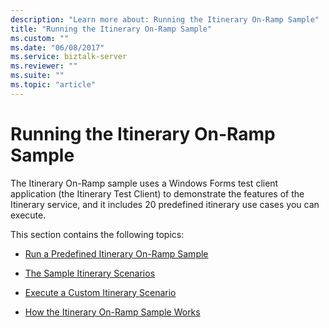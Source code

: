 ```yaml
---
description: "Learn more about: Running the Itinerary On-Ramp Sample"
title: "Running the Itinerary On-Ramp Sample"
ms.custom: ""
ms.date: "06/08/2017"
ms.service: biztalk-server
ms.reviewer: ""
ms.suite: ""
ms.topic: "article"
---
```

# Running the Itinerary On-Ramp Sample
The Itinerary On-Ramp sample uses a Windows Forms test client application (the Itinerary Test Client) to demonstrate the features of the Itinerary service, and it includes 20 predefined itinerary use cases you can execute.  
  
 This section contains the following topics:  
  
-   [Run a Predefined Itinerary On-Ramp Sample](../esb-toolkit/run-a-predefined-itinerary-on-ramp-sample.md)  
  
-   [The Sample Itinerary Scenarios](../esb-toolkit/the-sample-itinerary-scenarios.md)  
  
-   [Execute a Custom Itinerary Scenario](../esb-toolkit/execute-a-custom-itinerary-scenario.md)  
  
-   [How the Itinerary On-Ramp Sample Works](../esb-toolkit/how-the-itinerary-on-ramp-sample-works.md)
